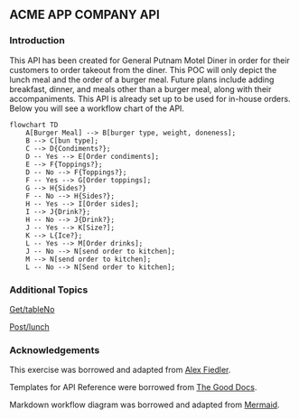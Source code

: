 ## ACME APP COMPANY API 

### Introduction
This API has been created for General Putnam Motel Diner in order for their customers to order takeout from the diner.
This POC will only depict the lunch meal and the order of a burger meal.
Future plans include adding breakfast, dinner, and meals other than a burger meal, along with their accompaniments.
This API is already set up to be used for in-house orders. Below you will see a workflow chart of the API.

```mermaid
flowchart TD
    A[Burger Meal] --> B[burger type, weight, doneness];
    B --> C[bun type];
    C --> D{Condiments?};
    D -- Yes --> E[Order condiments];
    E --> F{Toppings?};
    D -- No --> F{Toppings?};
    F -- Yes --> G[Order toppings];
    G --> H{Sides?}
    F -- No --> H{Sides?};
    H -- Yes --> I[Order sides];
    I --> J{Drink?};
    H -- No --> J{Drink?};
    J -- Yes --> K[Size?];
    K --> L{Ice?};
    L -- Yes --> M[Order drinks];
    J -- No --> N[send order to kitchen];
    M --> N[send order to kitchen];
    L -- No --> N[Send order to kitchen];
```

### Additional Topics

[Get/tableNo](https://github.com/Laura-Novich-OBW/student-showcase/blob/main/student-work/felice-berk/API_Final_Project/GET.md)

[Post/lunch]()

### Acknowledgements

This exercise was borrowed and adapted from [Alex Fiedler](https://il.linkedin.com/in/alexfiedler?trk=public_post_share-update_actor-text).

Templates for API Reference were borrowed from [The Good Docs](https://github.com/thegooddocsproject/templates/edit/master/api-reference/api-reference.md).

Markdown workflow diagram was borrowed and adapted from [Mermaid](https://github.blog/2022-02-14-include-diagrams-markdown-files-mermaid/).

